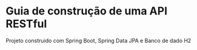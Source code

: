 # Guia de construção de uma API RESTful

Projeto construido com Spring Boot, Spring Data JPA e Banco de dado H2

